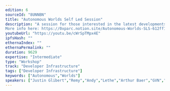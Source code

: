 ```yaml
---
edition: 6
sourceId: "8UNNBN"
title: "Autonomous Worlds Self Led Session"
description: "A session for those interested in the latest developments in Autonomous Worlds and fully on-chain games, including demos of cutting-edge projects, a panel with Optimism co-founder Kevin Ho and Dark Forest creator gubsheep, and an introduction to MUD — the open-source engine for building Autonomous Worlds.
More info here: https://0xparc.notion.site/Autonomous-Worlds-SLS-612ff18a99f54594806776971b5a8ec6"
youtubeUrl: "https://youtu.be/cWrSpTMpx4E"
ipfsHash: ""
ethernaIndex: ""
ethernaPermalink: ""
duration: 9629
expertise: "Intermediate"
type: "Workshop"
track: "Developer Infrastructure"
tags: ["Developer Infrastructure"]
keywords: ["Autonomous","Worlds"]
speakers: ["Justin Glibert","Remy","Andy","Lethe","Arthur Baer","GVN","Flynn Calcutt","Fraser","Omar Mezenner"]
---
```

